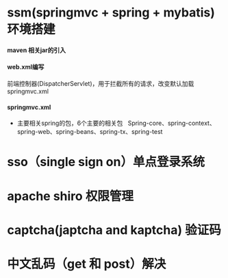 # ssm(springmvc + spring + mybatis) 环境搭建
#### maven 相关jar的引入

#### web.xml编写
前端控制器(DispatcherServlet)，用于拦截所有的请求，改变默认加载springmvc.xml
#### springmvc.xml 
-  主要相关spring的包，6个主要的相关包
   Spring-core、spring-context、spring-web、spring-beans、spring-tx、spring-test
# sso（single sign on）单点登录系统
# apache shiro 权限管理
# captcha(japtcha and kaptcha) 验证码
# 中文乱码（get 和 post）解决
